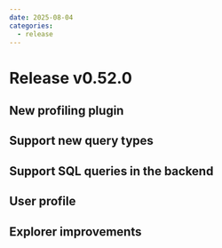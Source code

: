 ```yaml
---
date: 2025-08-04
categories:
  - release
---
```


# Release v0.52.0

## New profiling plugin

## Support new query types

## Support SQL queries in the backend

## User profile

## Explorer improvements
